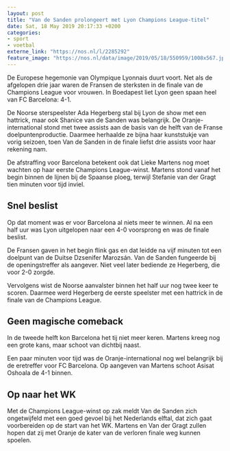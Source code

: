 ```yaml
---
layout: post
title: "Van de Sanden prolongeert met Lyon Champions League-titel"
date: Sat, 18 May 2019 20:17:33 +0200
categories: 
- sport 
- voetbal 
externe_link: "https://nos.nl/l/2285292"
feature_image: "https://nos.nl/data/image/2019/05/18/550959/1008x567.jpg"
---
```


<p>De Europese hegemonie van Olympique Lyonnais duurt voort. Net als de afgelopen drie jaar waren de Fransen de sterksten in de finale van de Champions League voor vrouwen. In Boedapest liet Lyon geen spaan heel van FC Barcelona: 4-1.</p>
<p>De Noorse sterspeelster Ada Hegerberg stal bij Lyon de show met een hattrick, maar ook Shanice van de Sanden was belangrijk. De Oranje-international stond met twee assists aan de basis van de helft van de Franse doelpuntenproductie. Daarmee herhaalde ze bijna haar kunststukje van vorig seizoen, toen Van de Sanden in de finale liefst drie assists voor haar rekening nam.</p>
<p>De afstraffing voor Barcelona betekent ook dat Lieke Martens nog moet wachten op haar eerste Champions League-winst. Martens stond vanaf het begin binnen de lijnen bij de Spaanse ploeg, terwijl Stefanie van der Gragt tien minuten voor tijd inviel.</p>
<h2>Snel beslist</h2>
<p>Op dat moment was er voor Barcelona al niets meer te winnen. Al na een half uur was Lyon uitgelopen naar een 4-0 voorsprong en was de finale beslist.</p>
<p>De Fransen gaven in het begin flink gas en dat leidde na vijf minuten tot een doelpunt van de Duitse Dzsenifer Marozsán. Van de Sanden fungeerde bij de openingstreffer als aangever. Niet veel later bediende ze Hegerberg, die voor 2-0 zorgde.</p>
<p>Vervolgens wist de Noorse aanvalster binnen het half uur nog twee keer te scoren. Daarmee werd Hegerberg de eerste speelster met een hattrick in de finale van de Champions League.</p>
<h2>Geen magische comeback</h2>
<p>In de tweede helft kon Barcelona het tij niet meer keren. Martens kreeg nog een grote kans, maar schoot van dichtbij naast.</p>
<p>Een paar minuten voor tijd was de Oranje-international nog wel belangrijk bij de eretreffer voor FC Barcelona. Op aangeven van Martens schoot Asisat Oshoala de 4-1 binnen.</p>
<h2>Op naar het WK</h2>
<p>Met de Champions League-winst op zak meldt Van de Sanden zich ongetwijfeld met een goed gevoel bij het Nederlands elftal, dat zich gaat voorbereiden op de start van het WK. Martens en Van der Gragt zullen hopen dat zij met Oranje de kater van de verloren finale weg kunnen spoelen.</p>
